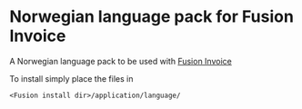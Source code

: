 Norwegian language pack for Fusion Invoice
==========================================

A Norwegian language pack to be used with [Fusion Invoice](http://www.fusioninvoice.com/)

To install simply place the files in 
```
<Fusion install dir>/application/language/
```